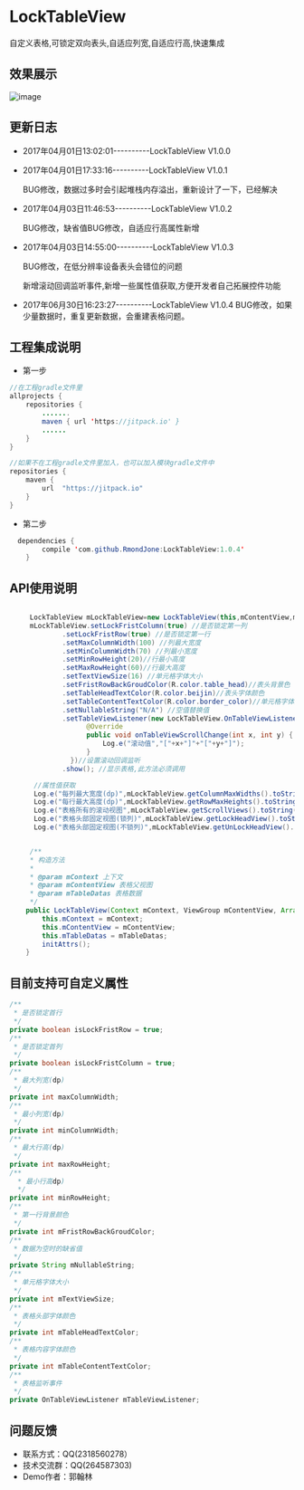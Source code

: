 # LockTableView
自定义表格,可锁定双向表头,自适应列宽,自适应行高,快速集成<br>
## 效果展示

![image](https://github.com/RmondJone/LockTableView/blob/master/show.gif)

## 更新日志
* 2017年04月01日13:02:01----------LockTableView V1.0.0

* 2017年04月01日17:33:16----------LockTableView V1.0.1

  BUG修改，数据过多时会引起堆栈内存溢出，重新设计了一下，已经解决

* 2017年04月03日11:46:53----------LockTableView V1.0.2

  BUG修改，缺省值BUG修改，自适应行高属性新增

* 2017年04月03日14:55:00----------LockTableView V1.0.3

  BUG修改，在低分辨率设备表头会错位的问题

  新增滚动回调监听事件,新增一些属性值获取,方便开发者自己拓展控件功能

* 2017年06月30日16:23:27----------LockTableView V1.0.4
  BUG修改，如果少量数据时，重复更新数据，会重建表格问题。

## 工程集成说明
* 第一步
```java
//在工程gradle文件里
allprojects {
    repositories {
        .......
        maven { url 'https://jitpack.io' }
        ......
    }
}
```

```java
//如果不在工程gradle文件里加入，也可以加入模块gradle文件中
repositories {
    maven {
        url  "https://jitpack.io"
    }
}
```

* 第二步
```java
  dependencies {
		compile 'com.github.RmondJone:LockTableView:1.0.4'
	}
```

## API使用说明

```java

     LockTableView mLockTableView=new LockTableView(this,mContentView,mTableDatas);
     mLockTableView.setLockFristColumn(true) //是否锁定第一列
             .setLockFristRow(true) //是否锁定第一行
             .setMaxColumnWidth(100) //列最大宽度
             .setMinColumnWidth(70) //列最小宽度
             .setMinRowHeight(20)//行最小高度
             .setMaxRowHeight(60)//行最大高度
             .setTextViewSize(16) //单元格字体大小
             .setFristRowBackGroudColor(R.color.table_head)//表头背景色
             .setTableHeadTextColor(R.color.beijin)//表头字体颜色
             .setTableContentTextColor(R.color.border_color)//单元格字体颜色
             .setNullableString("N/A") //空值替换值
             .setTableViewListener(new LockTableView.OnTableViewListener() {
                   @Override
                   public void onTableViewScrollChange(int x, int y) {
                       Log.e("滚动值","["+x+"]"+"["+y+"]");
                   }
               })//设置滚动回调监听
             .show(); //显示表格,此方法必须调用

      //属性值获取
      Log.e("每列最大宽度(dp)",mLockTableView.getColumnMaxWidths().toString());
      Log.e("每行最大高度(dp)",mLockTableView.getRowMaxHeights().toString());
      Log.e("表格所有的滚动视图",mLockTableView.getScrollViews().toString());
      Log.e("表格头部固定视图(锁列)",mLockTableView.getLockHeadView().toString());
      Log.e("表格头部固定视图(不锁列)",mLockTableView.getUnLockHeadView().toString());


     /**
     * 构造方法
     *
     * @param mContext 上下文
     * @param mContentView 表格父视图
     * @param mTableDatas 表格数据
     */
    public LockTableView(Context mContext, ViewGroup mContentView, ArrayList<ArrayList<String>> mTableDatas) {
        this.mContext = mContext;
        this.mContentView = mContentView;
        this.mTableDatas = mTableDatas;
        initAttrs();
    }

```
## 目前支持可自定义属性

```java
/**
 * 是否锁定首行
 */
private boolean isLockFristRow = true;
/**
 * 是否锁定首列
 */
private boolean isLockFristColumn = true;
/**
 * 最大列宽(dp)
 */
private int maxColumnWidth;
/**
 * 最小列宽(dp)
 */
private int minColumnWidth;
/**
 * 最大行高(dp)
 */
private int maxRowHeight;
/**
  * 最小行高dp)
  */
private int minRowHeight;
/**
 * 第一行背景颜色
 */
private int mFristRowBackGroudColor;
/**
 * 数据为空时的缺省值
 */
private String mNullableString;
/**
 * 单元格字体大小
 */
private int mTextViewSize;
/**
 * 表格头部字体颜色
 */
private int mTableHeadTextColor;
/**
 * 表格内容字体颜色
 */
private int mTableContentTextColor;
/**
 * 表格监听事件
 */
private OnTableViewListener mTableViewListener;

```

## 问题反馈
* 联系方式：QQ(2318560278）
* 技术交流群：QQ(264587303)
* Demo作者：郭翰林
